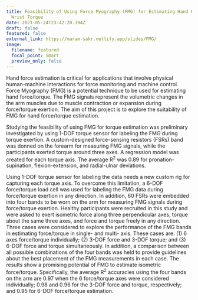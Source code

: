 ```yaml
---
title: Feasibility of Using Force Myography (FMG) for Estimating Hand Force and
  Wrist Torque
date: 2021-05-24T23:42:20.394Z
draft: false
featured: false
external_link: https://maram-sakr.netlify.app/slides/FMG/
image:
  filename: featured
  focal_point: Smart
  preview_only: false
---
```

Hand force estimation is critical for applications that involve physical human-machine interactions for force monitoring and machine control. Force Myography (FMG) is a potential technique to be used for estimating hand force/torque. The FMG signals represent the volumetric changes in the arm muscles due to muscle contraction or expansion during force/torque exertion. The aim of this project is to explore the suitability of FMG for hand force/torque estimation. 

Studying the feasibility of using FMG for torque estimation was preliminary investigated by using 1-DOF torque sensor for labeling the FMG during torque exertion. A custom-designed force-sensing resistors (FSRs) band was donned on the forearm for measuring FMG signals, while the participants exerted torque around three axes. A regression model was created for each torque axis. The average R<sup>2</sup> was 0.89 for pronation-supination, flexion-extension, and radial-ulnar deviations. 

Using 1-DOF torque sensor for labeling the data needs a new custom rig for capturing each torque axis. To overcome this limitation, a 6-DOF force/torque load cell was used for labeling the FMG data during force/torque exertion in any direction. In addition, 60 FSRs were embedded into four bands to be worn on the arm for measuring FMG signals during force/torque exertion. Healthy participants were recruited in this study and were asked to exert isometric force along three perpendicular axes, torque about the same three axes, and force and torque freely in any direction. Three cases were considered to explore the performance of the FMG bands in estimating force/torque in single- and multi- axis. These cases are: (1) 6 axes force/torque individually; (2) 3-DOF force and 3-DOF torque; and (3) 6-DOF force and torque simultaneously. In addition, a comparison between all possible combinations of the four bands was held to provide guidelines about the best placement of the FMG measurements in each case. The results show a promising potential of FMG to estimate isometric force/torque. Specifically, the average R<sup>2</sup> accuracies using the four bands on the arm are 0.97 when the 6 force/torque axes were considered individually; 0.98 and 0.96 for the 3-DOF force and torque, respectively; and 0.95 for 6-DOF force/torque estimation.